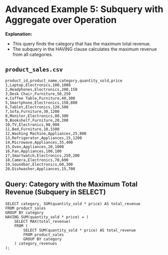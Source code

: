 # Advanced Example 5: Subquery with Aggregate over Operation

**Explanation:**

* This query finds the category that has the maximum total revenue.
* The subquery in the HAVING clause calculates the maximum revenue from all categories.

## `product_sales.csv`

```
product_id,product_name,category,quantity_sold,price
1,Laptop,Electronics,100,1000
2,Headphones,Electronics,200,150
3,Desk Chair,Furniture,50,250
4,Coffee Table,Furniture,40,300
5,Smartphone,Electronics,150,800
6,Tablet,Electronics,120,500
7,Sofa,Furniture,30,1200
8,Monitor,Electronics,80,300
9,Bookshelf,Furniture,20,200
10,TV,Electronics,90,900
11,Bed,Furniture,10,1500
12,Washing Machine,Appliances,25,800
13,Refrigerator,Appliances,15,1200
14,Microwave,Appliances,35,400
15,Oven,Appliances,20,1000
16,Fan,Appliances,100,100
17,Smartwatch,Electronics,250,200
18,Camera,Electronics,70,600
19,Soundbar,Electronics,60,300
20,Dishwasher,Appliances,15,700
```

## Query: Category with the Maximum Total Revenue (Subquery in SELECT)

```
SELECT category, SUM(quantity_sold * price) AS total_revenue
FROM product_sales
GROUP BY category
HAVING SUM(quantity_sold * price) = (
    SELECT MAX(total_revenue) 
    FROM (
        SELECT SUM(quantity_sold * price) AS total_revenue
        FROM product_sales
        GROUP BY category
    ) category_revenues
);
```
